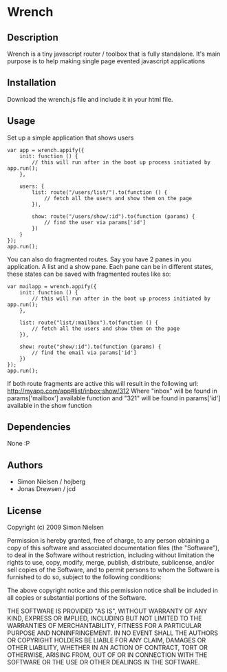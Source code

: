 # Wrench

## Description

Wrench is a tiny javascript router / toolbox that is fully standalone.
It's main purpose is to help making single page evented javascript applications

## Installation

Download the wrench.js file and include it in your html file.

## Usage

Set up a simple application that shows users

	var app = wrench.appify({
		init: function () {
			// this will run after in the boot up process initiated by app.run();
		},
		
		users: {
			list: route("/users/list/").to(function () {
				// fetch all the users and show them on the page
			}),
			
			show: route("/users/show/:id").to(function (params) {
				// find the user via params['id']
			})
		}
	});
	app.run();
		
You can also do fragmented routes. Say you have 2 panes in you application. A list and a show pane.
Each pane can be in different states, these states can be saved with fragmented routes like so:

	var mailapp = wrench.appify({
		init: function () {
			// this will run after in the boot up process initiated by app.run();
		},
	
		list: route("list/:mailbox").to(function () {
			// fetch all the users and show them on the page
		}),
	
		show: route("show/:id").to(function (params) {
			// find the email via params['id']
		})
	});
	app.run();

If both route fragments are active this will result in the following url: http://myapp.com/app#list/inbox;show/312
Where "inbox" will be found in params['mailbox'] available function and "321" will be found in params['id'] 
available in the show function

## Dependencies

None :P

## Authors

* Simon Nielsen / hojberg
* Jonas Drewsen / jcd
  
## License

Copyright (c) 2009 Simon Nielsen

Permission is hereby granted, free of charge, to any person obtaining
a copy of this software and associated documentation files (the
"Software"), to deal in the Software without restriction, including
without limitation the rights to use, copy, modify, merge, publish,
distribute, sublicense, and/or sell copies of the Software, and to
permit persons to whom the Software is furnished to do so, subject to
the following conditions:

The above copyright notice and this permission notice shall be
included in all copies or substantial portions of the Software.

THE SOFTWARE IS PROVIDED "AS IS", WITHOUT WARRANTY OF ANY KIND,
EXPRESS OR IMPLIED, INCLUDING BUT NOT LIMITED TO THE WARRANTIES OF
MERCHANTABILITY, FITNESS FOR A PARTICULAR PURPOSE AND NONINFRINGEMENT.
IN NO EVENT SHALL THE AUTHORS OR COPYRIGHT HOLDERS BE LIABLE FOR ANY
CLAIM, DAMAGES OR OTHER LIABILITY, WHETHER IN AN ACTION OF CONTRACT,
TORT OR OTHERWISE, ARISING FROM, OUT OF OR IN CONNECTION WITH THE
SOFTWARE OR THE USE OR OTHER DEALINGS IN THE SOFTWARE.